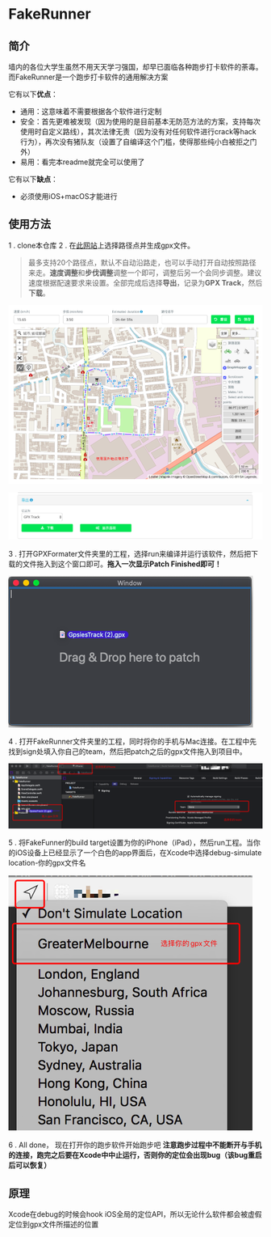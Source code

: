 # FakeRunner

## 简介

墙内的各位大学生虽然不用天天学刁强国，却早已面临各种跑步打卡软件的荼毒。而FakeRunner是一个跑步打卡软件的通用解决方案

它有以下**优点**：

- 通用：这意味着不需要根据各个软件进行定制
- 安全：首先更难被发现（因为使用的是目前基本无防范方法的方案，支持每次使用时自定义路线），其次法律无责（因为没有对任何软件进行crack等hack行为），再次没有猪队友（设置了自编译这个门槛，使得那些纯小白被拒之门外）
- 易用：看完本readme就完全可以使用了

它有以下**缺点**：

- 必须使用iOS+macOS才能进行

## 使用方法

1 . clone本仓库
2 . 在[此网站](http://www.gpsies.com/createTrack.do?source=post_page---------------------------)上选择路径点并生成gpx文件。

> 最多支持20个路径点，默认不自动沿路走，也可以手动打开自动按照路径来走。**速度调整**和**步伐调整**调整一个即可，调整后另一个会同步调整。建议速度根据配速要求来设置。全部完成后选择**导出**，记录为**GPX Track**，然后**下载**。

![step2.1](https://github.com/CGSportFucker/Images/blob/master/step2.1.png?raw=true)

![step2.2](https://github.com/CGSportFucker/Images/blob/master/step2.2.png?raw=true)


3 . 打开GPXFormater文件夹里的工程，选择run来编译并运行该软件，然后把下载的文件拖入到这个窗口即可。**拖入一次显示Patch Finished即可！**

![step3](https://github.com/CGSportFucker/Images/blob/master/step3.png?raw=true)

4 . 打开FakeRunner文件夹里的工程，同时将你的手机与Mac连接。在工程中先找到sign处填入你自己的team，然后把patch之后的gpx文件拖入到项目中。

![step3](https://github.com/CGSportFucker/Images/blob/master/step4.png?raw=true)


5 . 将FakeFunner的build target设置为你的iPhone（iPad），然后run工程。当你的iOS设备上已经显示了一个白色的app界面后，在Xcode中选择debug-simulate location-你的gpx文件名

![step3](https://github.com/CGSportFucker/Images/blob/master/step5.png?raw=true)

6 . All done， 现在打开你的跑步软件开始跑步吧 **注意跑步过程中不能断开与手机的连接，跑完之后要在Xcode中中止运行，否则你的定位会出现bug（该bug重启后可以恢复）**

## 原理

Xcode在debug的时候会hook iOS全局的定位API，所以无论什么软件都会被虚假定位到gpx文件所描述的位置
